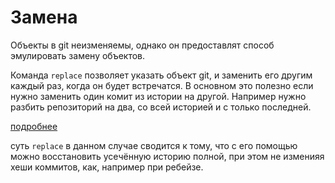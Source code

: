 # Замена

Объекты в git неизменяемы, однако он предоставлят способ эмулировать замену объектов.

Команда `replace` позволяет указать объект git, и заменить его другим каждый раз, когда он будет встречатся. В основном это полезно если нужно заменить один комит из истории на другой. Например нужно разбить репозиторий на два, со всей историей и с только последней. 

[подробнее](https://git-scm.com/book/ru/v2/%D0%98%D0%BD%D1%81%D1%82%D1%80%D1%83%D0%BC%D0%B5%D0%BD%D1%82%D1%8B-Git-%D0%97%D0%B0%D0%BC%D0%B5%D0%BD%D0%B0)

суть `replace` в данном случае сводится к тому, что с его помощью можно восстановить усечённую историю полной, при этом не изменияя хеши коммитов, как, например при ребейзе. 